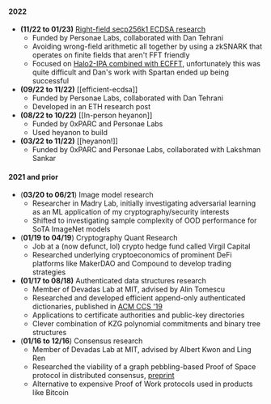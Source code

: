 #### 2022
- **(11/22 to 01/23)** [Right-field secp256k1 ECDSA research](https://personaelabs.org/posts/spartan-ecdsa/)
  - Funded by Personae Labs, collaborated with Dan Tehrani
  - Avoiding wrong-field arithmetic all together by using a zkSNARK that operates on finite fields that aren't FFT friendly
  - Focused on [Halo2-IPA combined with ECFFT](https://github.com/personaelabs/halo2-secp), unfortunately this was quite difficult and Dan's work with Spartan ended up being successful
- **(09/22 to 11/22)** [[efficient-ecdsa]]
  - Funded by Personae Labs, collaborated with Dan Tehrani
  - Developed in an ETH research post
- **(08/22 to 10/22)** [[In-person heyanon]]
  - Funded by 0xPARC and Personae Labs
  - Used heyanon to build
- **(03/22 to 11/22)** [[heyanon!]]
  - Funded by 0xPARC and Personae Labs, collaborated with Lakshman Sankar

#### 2021 and prior
- (**03/20 to 06/21**) Image model research
	- Researcher in Madry Lab, initially investigating adversarial learning as an ML application of my cryptography/security interests
	- Shifted to investigating sample complexity of OOD performance for SoTA ImageNet models
- (**01/19 to 04/19**) Cryptography Quant Research
	- Job at a (now defunct, lol) crypto hedge fund called Virgil Capital
	- Researched underlying cryptoeconomics of prominent DeFi platforms like MakerDAO and Compound to develop trading strategies
- **(01/17 to 08/18)** Authenticated data structures research
	- Member of Devadas Lab at MIT, advised by Alin Tomescu
	- Researched and developed efficient append-only authenticated dictionaries, published in [ACM CCS '19](https://dl.acm.org/doi/10.1145/3319535.3345652)
	- Applications to certificate authorities and public-key directories
	- Clever combination of KZG polynomial commitments and binary tree structures
- (**01/16 to 12/16**) Consensus research
	- Member of Devadas Lab at MIT, advised by Albert Kwon and Ling Ren
	- Researched the viability of a graph pebbling-based Proof of Space protocol in distributed consensus, [preprint](https://math.mit.edu/research/highschool/primes/materials/2016/Bhupatiraju-Kuszmaul-Vale.pdf)
	- Alternative to expensive Proof of Work protocols used in products like Bitcoin